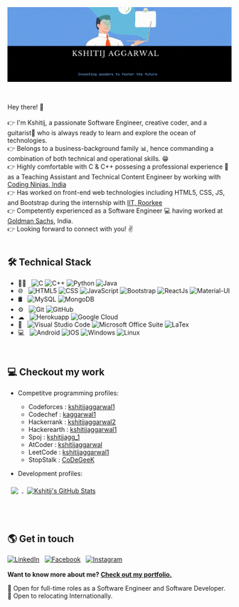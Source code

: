 <p align = "center"> <img src = "https://github.com/kshitijaggarwal1/kshitijaggarwal1/blob/main/Banner.gif" alt = "Kshitij's Github Banner" width = "1280px"> </p>
</br>
<p> 
Hey there! 👋 </br></br>
👉 I'm Kshitij, a passionate Software Engineer, creative coder, and a guitarist🎸 who is always ready to learn and explore the ocean of technologies. </br>
👉 Belongs to a business-background family 📊, hence commanding a combination of both technical and operational skills. 😁</br>
👉 Highly comfortable with C & C++ possesing a professional experience 💼 as a Teaching Assistant and Technical Content Engineer by working with <a href = "https://www.codingninjas.com/" target = "_blank">Coding Ninjas, India</a></br>
👉 Has worked on front-end web technologies including HTML5, CSS, JS, and Bootstrap during the internship with <a href = "https://new.iitr.ac.in/Main/pages/_en_Indian_Institute_of_Technology_Roorkee__en_.html" target = "_blank">IIT, Roorkee</a></br>
👉 Competently experienced as a Software Engineer 💻 having worked at <a href = "https://www.goldmansachs.com/index.html" target = "_blank">Goldman Sachs</a>, India.</br>
👉 Looking forward to connect with you! ✌</br>
</br>
</p>


## 🛠 Technical Stack
- 👨‍💻 &nbsp; 
![C](https://img.shields.io/badge/-C-333333?style=flat&logo=c&logoColor=00599C)
![C++](https://img.shields.io/badge/-C++-333333?style=flat&logo=C%2B%2B&logoColor=00599C)
![Python](https://img.shields.io/badge/-Python-333333?style=flat&logo=python)
![Java](https://img.shields.io/badge/-Java-333333?style=flat&logo=Java&logoColor=007396)
- 🌐 &nbsp;
  ![HTML5](https://img.shields.io/badge/-HTML5-333333?style=flat&logo=HTML5)
  ![CSS](https://img.shields.io/badge/-CSS-333333?style=flat&logo=CSS3&logoColor=1572B6)
  ![JavaScript](https://img.shields.io/badge/-JavaScript-333333?style=flat&logo=javascript)
  ![Bootstrap](https://img.shields.io/badge/-Bootstrap-333333?style=flat&logo=bootstrap&logoColor=563D7C)
  ![ReactJs](https://img.shields.io/badge/-ReactJs-333333?style=flat&logo=react)
  ![Material-UI](https://img.shields.io/badge/-Material--UI-333333?style=flat&logo=material-ui&logoColor=White)
- 🛢 &nbsp;
  ![MySQL](https://img.shields.io/badge/-MySQL-333333?style=flat&logo=mysql)
  ![MongoDB](https://img.shields.io/badge/-MongoDB-333333?style=flat&logo=mongodb)
- ⚙️ &nbsp;
  ![Git](https://img.shields.io/badge/-Git-333333?style=flat&logo=git)
  ![GitHub](https://img.shields.io/badge/-GitHub-333333?style=flat&logo=github)
- ☁ &nbsp;
  ![Herokuapp](https://img.shields.io/badge/Heroku-333333?style=flat&logo=heroku&logoColor=white)
  ![Google Cloud](https://img.shields.io/badge/Google_Cloud-333333?style=flat&logo=google-cloud&logoColor=white)
- 🔧 &nbsp;
  ![Visual Studio Code](https://img.shields.io/badge/-Visual%20Studio%20Code-333333?style=flat&logo=visual-studio-code&logoColor=007ACC)
  ![Microsoft Office Suite](https://img.shields.io/badge/Microsoft_Office-333333?style=flat&logo=microsoft-office&logoColor=white)
  ![LaTex](https://img.shields.io/badge/Made%20with-LaTeX-1f425f.svg)
- 💻 &nbsp;
  ![Android](https://img.shields.io/badge/Android-333333?style=flat&logo=android&logoColor=white)
  ![IOS](https://img.shields.io/badge/iOS-333333?style=flat&logo=ios&logoColor=white)
  ![Windows](https://img.shields.io/badge/Windows-333333?style=flat&logo=windows&logoColor=white)
  ![Linux](https://img.shields.io/badge/Ubuntu-333333?style=flat&logo=ubuntu&logoColor=white)<br />


<br>

## 💻 Checkout my work
- Competitve programming profiles:
  - Codeforces  : [kshitijaggarwal1](https://codeforces.com/profile/kshitijaggarwal1)
  - Codechef    : [kaggarwal1](https://www.codechef.com/users/kaggarwal1)
  - Hackerrank  : [kshitijaggarwal2](https://www.hackerrank.com/kshitijaggarwal2)
  - Hackerearth : [kshitijaggarwal1](https://www.hackerearth.com/@kshitijaggarwal1)
  - Spoj        : [kshitijagg_1](https://www.spoj.com/users/kshitijagg_1/)
  - AtCoder     : [kshitijaggarwal](https://atcoder.jp/users/kshitijaggarwal)
  - LeetCode    : [kshitijaggarwal1](https://leetcode.com/kshitijaggarwal1/)
  - StopStalk   : [CoDeGeeK](https://www.stopstalk.com/user/profile/CoDeGeeK)
 
- Development profiles:
<a href="https://github.com/kshitijaggarwal1">
  <img align="center" style="margin:0.5rem" src="https://github-readme-stats.vercel.app/api/top-langs/?username=kshitijaggarwal1&hide=html,css&title_color=ffffff&text_color=c9cacc&icon_color=4AB197&bg_color=1A2B34" />
</a>
<a href="https://github.com/kshitijaggarwal1">
  <img align="center" style="margin:0.5rem" src="https://github-readme-stats.vercel.app/api?username=kshitijaggarwal1&show_icons=true&line_height=27&count_private=true&title_color=ffffff&text_color=c9cacc&icon_color=4AB097&bg_color=1A2B34" alt="Kshitij's GitHub Stats" />
</a>


<br><br>


## 🌎 Get in touch
[![LinkedIn](https://img.shields.io/badge/LinkedIn-0077B5?style=for-the-badge&logo=linkedin&logoColor=white)](https://www.linkedin.com/in/kshitijaggarwal1/) &nbsp;
[![Facebook](https://img.shields.io/badge/Facebook-1877F2?style=for-the-badge&logo=facebook&logoColor=white)](https://www.facebook.com/kshitij.aggarwal.733) &nbsp;
[![Instagram](https://img.shields.io/badge/Instagram-E4405F?style=for-the-badge&logo=instagram&logoColor=white)](https://www.instagram.com/k.sh.itij/) &nbsp;
<br><br>
<b> Want to know more about me? [Check out my portfolio.](http://kshitijaggarwal1.herokuapp.com/) </b> <br>
<p> 
  📌 Open for full-time roles as a Software Engineer and Software Developer. <br>
  📌 Open to relocating Internationally.
</p>
